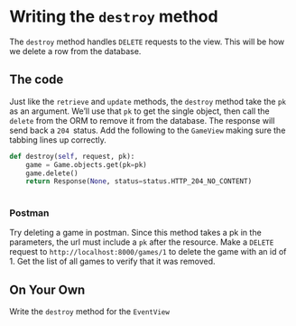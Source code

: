 
# Writing the `destroy` method
The `destroy` method handles `DELETE` requests to the view. This will be how we delete a row from the database. 

## The code
Just like the `retrieve` and `update` methods, the `destroy` method take the `pk` as an argument. We’ll use that `pk` to get the single object, then call the `delete` from the ORM to remove it from the database. The response will send back a `204 `status. Add the following to the `GameView` making sure the tabbing lines up correctly.

```python
def destroy(self, request, pk):
    game = Game.objects.get(pk=pk)
    game.delete()
    return Response(None, status=status.HTTP_204_NO_CONTENT)
        
```

### Postman
Try deleting a game in postman. Since this method takes a pk in the parameters, the url must include a `pk` after the resource. Make a `DELETE` request to `http://localhost:8000/games/1` to delete the game with an id of 1. Get the list of all games to verify that it was removed.

## On Your Own
Write the `destroy` method for the `EventView`
